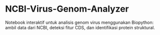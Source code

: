 # NCBI-Virus-Genom-Analyzer
Notebook interaktif untuk analisis genom virus menggunakan Biopython: ambil data dari NCBI, deteksi fitur CDS, dan identifikasi protein struktural.
